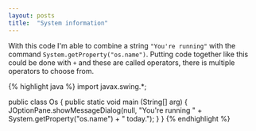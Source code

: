 ```yaml
---
layout: posts
title:  "System information"
---
```

With this code I'm able to combine a string `"You're running"` with the command `System.getProperty("os.name")`. Putting code together like this could be done with `+` and these are called operators, there is multiple operators to choose from.

{% highlight java %}
import javax.swing.*;

public class Os {
	public static void main (String[] arg) {
		JOptionPane.showMessageDialog(null, "You're running " + System.getProperty("os.name") + " today.");
	}
}
{% endhighlight %}
